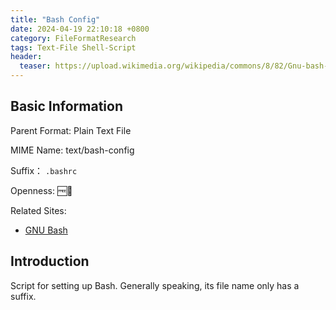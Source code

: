 ```yaml
---
title: "Bash Config"
date: 2024-04-19 22:10:18 +0800
category: FileFormatResearch
tags: Text-File Shell-Script
header:
  teaser: https://upload.wikimedia.org/wikipedia/commons/8/82/Gnu-bash-logo.svg
---
```


## Basic Information

Parent Format: Plain Text File

MIME Name: text/bash-config

Suffix： `.bashrc`

Openness: 🆓📖

Related Sites:

* [GNU Bash](https://www.gnu.org/software/bash/)

## Introduction

Script for setting up Bash. Generally speaking, its file name only has a suffix.
